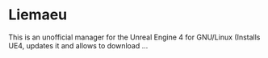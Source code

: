 # Liemaeu
This is an unofficial manager for the Unreal Engine 4 for GNU/Linux (Installs UE4, updates it and allows to download …
